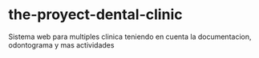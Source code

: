 # the-proyect-dental-clinic
Sistema web para multiples clinica teniendo en cuenta la documentacion, odontograma y mas actividades
